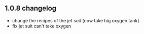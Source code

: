 ## 1.0.8 changelog

- change the recipes of the jet suit (now take big oxygen tank)
- fix jet suit can't take oxygen